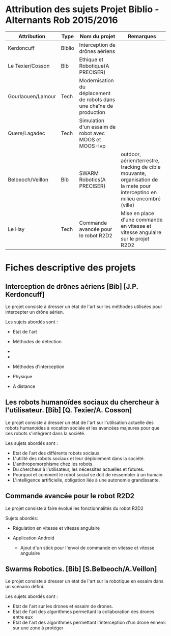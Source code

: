 # Attribution des sujets Projet Biblio - Alternants Rob 2015/2016

|Attribution|Type|Nom du projet|Remarques|
|---|---|---|---|
|Kerdoncuff|Biblio|Interception de drônes aériens||
|Le Texier/Cosson|Bib|Ethique et Robotique(A PRECISER)||
|Gourlaouen/Lamour|Tech|Modernisation du déplacement de robots dans une chaîne de production||
|Quere/Lagadec|Tech|Simulation d'un essaim de robot avec MOOS et MOOS-Ivp||
|Belbeoch/Veillon|Bib|SWARM Robotics(A PRECISER)|outdoor, aérien/terrestre, tracking de cible mouvante, organisation de la mete pour interceptino en milieu encombré (ville)|
|Le Hay|Tech|Commande avancée pour le robot R2D2|Mise en place d'une commande en vitesse et vitesse angulaire sur le projet R2D2|


# Fiches descriptive des projets

## Interception de drônes aériens [Bib] [J.P. Kerdoncuff]

Le projet consiste à dresser un état de l'art sur les méthodes utilisées pour intercepter un drône aérien.

Les sujets abordés sont :
* Etat de l'art

* Méthodes de détection
 *
 * 
* Méthodes d'interception
 * Physique
 * A distance

## Les robots humanoïdes sociaux du chercheur à l'utilisateur. [Bib] [Q. Texier/A. Cosson]

 Le projet consiste à dresser un état de l'art sur l'utilisation actuelle des robots humanoïdes à vocation sociale et les avancées majeures pour que ces robots s'intègrent dans la société.

 Les sujets abordés sont :
 * Etat de l'art des différents robots sociaux.
  * L'utilité des robots sociaux et leur déploiement dans la société.
  * L'anthropomorphisme chez les robots.
 * Du chercheur à l'utilisateur, les nécessités actuelles et futures.
  * Pourquoi et comment le robot social se doit de ressembler à un humain.
  * L'intelligence artificielle, obligation liée à une autonomie grandissante. 

## Commande avancée pour le robot R2D2

Le projet consiste à faire évolué les fonctionnalités du robot R2D2

Sujets abordés:
 * Régulation en vitesse et vitesse angulaire

 * Application Android
   * Ajout d'un stick pour l'envoi de commande en vitesse et vitesse angulaire

## Swarms Robotics. [Bib] [S.Belbeoch/A.Veillon]

 Le projet consiste à dresser un état de l'art sur la robotique en essaim dans un scénario défini.

 Les sujets abordés sont :
 * Etat de l'art sur les drones et essaim de drones.
 * Etat de l'art des algorithmes permettant la collaboration des drones entre eux
 * Etat de l'art des algorithmes permettant l'interception d'un drone ennemi sur une zone à protéger
